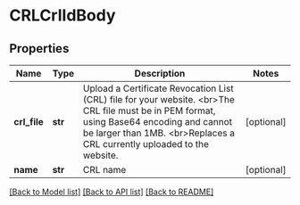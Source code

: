 # CRLCrlIdBody

## Properties
Name | Type | Description | Notes
------------ | ------------- | ------------- | -------------
**crl_file** | **str** | Upload a Certificate Revocation List (CRL) file for your website. &lt;br&gt;The CRL file must be in PEM format, using Base64 encoding and cannot be larger than 1MB. &lt;br&gt;Replaces a CRL currently uploaded to the website. | [optional] 
**name** | **str** | CRL name | [optional] 

[[Back to Model list]](../README.md#documentation-for-models) [[Back to API list]](../README.md#documentation-for-api-endpoints) [[Back to README]](../README.md)

